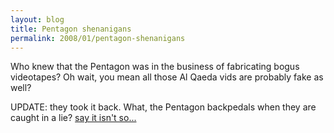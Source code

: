 ```yaml
---
layout: blog
title: Pentagon shenanigans
permalink: 2008/01/pentagon-shenanigans
---
```


<p>Who knew that the Pentagon was in the business of fabricating bogus videotapes? Oh wait, you mean all those Al Qaeda vids are probably fake as well?</p>

<p>UPDATE: they took it back. What, the Pentagon backpedals when they are caught in a lie? <a href="http://thinkprogress.org/2008/01/10/iran-gunboats/">say it isn't so...</a><br />
</p>
